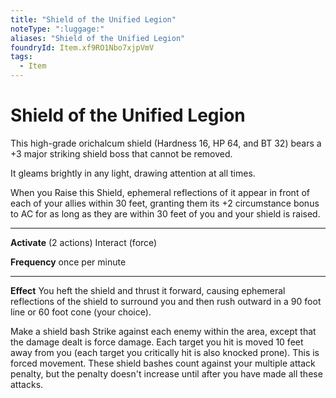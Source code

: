 ```yaml
---
title: "Shield of the Unified Legion"
noteType: ":luggage:"
aliases: "Shield of the Unified Legion"
foundryId: Item.xf9RO1Nbo7xjpVmV
tags:
  - Item
---
```


# Shield of the Unified Legion

This high-grade orichalcum shield (Hardness 16, HP 64, and BT 32) bears a +3 major striking shield boss that cannot be removed.

It gleams brightly in any light, drawing attention at all times.

When you Raise this Shield, ephemeral reflections of it appear in front of each of your allies within 30 feet, granting them its +2 circumstance bonus to AC for as long as they are within 30 feet of you and your shield is raised. 

* * *

**Activate** (2 actions) Interact (force)

**Frequency** once per minute

* * *

**Effect** You heft the shield and thrust it forward, causing ephemeral reflections of the shield to surround you and then rush outward in a 90 foot line or 60 foot cone (your choice).

Make a shield bash Strike against each enemy within the area, except that the damage dealt is force damage. Each target you hit is moved 10 feet away from you (each target you critically hit is also knocked prone). This is forced movement. These shield bashes count against your multiple attack penalty, but the penalty doesn't increase until after you have made all these attacks.
